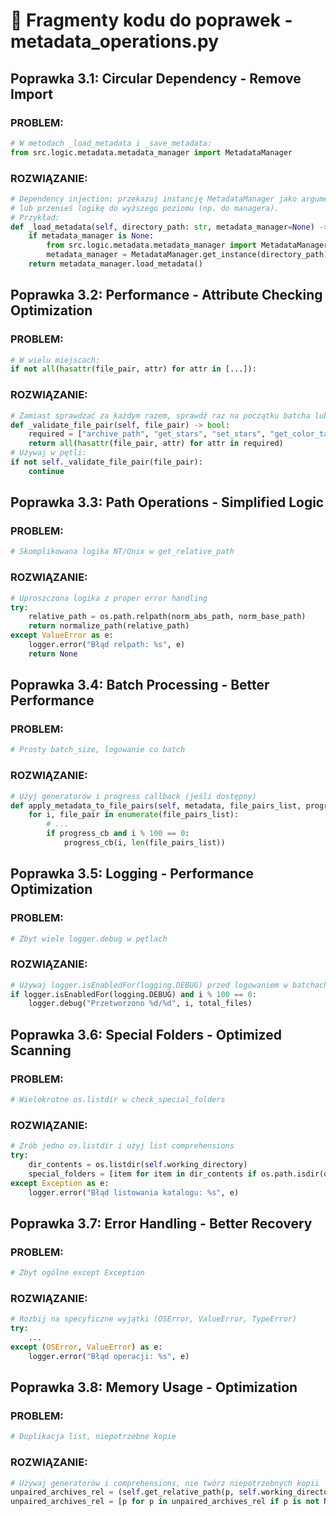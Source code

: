 # 🔧 Fragmenty kodu do poprawek - metadata_operations.py

## Poprawka 3.1: Circular Dependency - Remove Import

### PROBLEM:

```python
# W metodach _load_metadata i _save_metadata:
from src.logic.metadata.metadata_manager import MetadataManager
```

### ROZWIĄZANIE:

```python
# Dependency injection: przekazuj instancję MetadataManager jako argument do metod,
# lub przenieś logikę do wyższego poziomu (np. do managera).
# Przykład:
def _load_metadata(self, directory_path: str, metadata_manager=None) -> Optional[Dict[str, Any]]:
    if metadata_manager is None:
        from src.logic.metadata.metadata_manager import MetadataManager
        metadata_manager = MetadataManager.get_instance(directory_path)
    return metadata_manager.load_metadata()
```

## Poprawka 3.2: Performance - Attribute Checking Optimization

### PROBLEM:

```python
# W wielu miejscach:
if not all(hasattr(file_pair, attr) for attr in [...]):
```

### ROZWIĄZANIE:

```python
# Zamiast sprawdzać za każdym razem, sprawdź raz na początku batcha lub użyj try/except.
def _validate_file_pair(self, file_pair) -> bool:
    required = ["archive_path", "get_stars", "set_stars", "get_color_tag", "set_color_tag"]
    return all(hasattr(file_pair, attr) for attr in required)
# Używaj w pętli:
if not self._validate_file_pair(file_pair):
    continue
```

## Poprawka 3.3: Path Operations - Simplified Logic

### PROBLEM:

```python
# Skomplikowana logika NT/Unix w get_relative_path
```

### ROZWIĄZANIE:

```python
# Uproszczona logika z proper error handling
try:
    relative_path = os.path.relpath(norm_abs_path, norm_base_path)
    return normalize_path(relative_path)
except ValueError as e:
    logger.error("Błąd relpath: %s", e)
    return None
```

## Poprawka 3.4: Batch Processing - Better Performance

### PROBLEM:

```python
# Prosty batch_size, logowanie co batch
```

### ROZWIĄZANIE:

```python
# Użyj generatorów i progress callback (jeśli dostępny)
def apply_metadata_to_file_pairs(self, metadata, file_pairs_list, progress_cb=None):
    for i, file_pair in enumerate(file_pairs_list):
        # ...
        if progress_cb and i % 100 == 0:
            progress_cb(i, len(file_pairs_list))
```

## Poprawka 3.5: Logging - Performance Optimization

### PROBLEM:

```python
# Zbyt wiele logger.debug w pętlach
```

### ROZWIĄZANIE:

```python
# Używaj logger.isEnabledFor(logging.DEBUG) przed logowaniem w batchach
if logger.isEnabledFor(logging.DEBUG) and i % 100 == 0:
    logger.debug("Przetworzono %d/%d", i, total_files)
```

## Poprawka 3.6: Special Folders - Optimized Scanning

### PROBLEM:

```python
# Wielokrotne os.listdir w check_special_folders
```

### ROZWIĄZANIE:

```python
# Zrób jedno os.listdir i użyj list comprehensions
try:
    dir_contents = os.listdir(self.working_directory)
    special_folders = [item for item in dir_contents if os.path.isdir(os.path.join(self.working_directory, item)) and SpecialFolder.is_special_folder(item)]
except Exception as e:
    logger.error("Błąd listowania katalogu: %s", e)
```

## Poprawka 3.7: Error Handling - Better Recovery

### PROBLEM:

```python
# Zbyt ogólne except Exception
```

### ROZWIĄZANIE:

```python
# Rozbij na specyficzne wyjątki (OSError, ValueError, TypeError)
try:
    ...
except (OSError, ValueError) as e:
    logger.error("Błąd operacji: %s", e)
```

## Poprawka 3.8: Memory Usage - Optimization

### PROBLEM:

```python
# Duplikacja list, niepotrzebne kopie
```

### ROZWIĄZANIE:

```python
# Używaj generatorów i comprehensions, nie twórz niepotrzebnych kopii
unpaired_archives_rel = (self.get_relative_path(p, self.working_directory) for p in unpaired_archives)
unpaired_archives_rel = [p for p in unpaired_archives_rel if p is not None]
```
